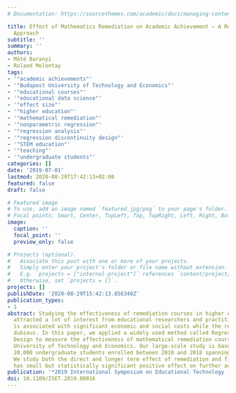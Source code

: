 ```yaml
---
# Documentation: https://sourcethemes.com/academic/docs/managing-content/

title: Effect of Mathematics Remediation on Academic Achievement – A Regression Discontinuity
  Approach
subtitle: ''
summary: ''
authors:
- Máté Baranyi
- Roland Molontay
tags:
- '"academic achievements"'
- '"Budapest University of Technology and Economics"'
- '"educational courses"'
- '"educational data science"'
- '"effect size"'
- '"higher education"'
- '"mathematical remediation"'
- '"nonparametric regression"'
- '"regression analysis"'
- '"regression discontinuity design"'
- '"STEM education"'
- '"teaching"'
- '"undergraduate students"'
categories: []
date: '2019-07-01'
lastmod: 2020-08-29T17:42:13+02:00
featured: false
draft: false

# Featured image
# To use, add an image named `featured.jpg/png` to your page's folder.
# Focal points: Smart, Center, TopLeft, Top, TopRight, Left, Right, BottomLeft, Bottom, BottomRight.
image:
  caption: ''
  focal_point: ''
  preview_only: false

# Projects (optional).
#   Associate this post with one or more of your projects.
#   Simply enter your project's folder or file name without extension.
#   E.g. `projects = ["internal-project"]` references `content/project/deep-learning/index.md`.
#   Otherwise, set `projects = []`.
projects: []
publishDate: '2020-08-29T15:42:13.856340Z'
publication_types:
- 1
abstract: Studying the effectiveness of remediation courses in higher education has
  attracted a lot of interest from educational researchers and practitioners. Remediation
  is associated with significant economic and social costs while the results are usually
  dubious. In this paper, we applied a widely used method called Regression Discontinuity
  Design to measure the effectiveness of mathematical remediation courses of the Budapest
  University of Technology and Economics. Our large-scale study is based on data of
  20,000 undergraduate students enrolled between 2010 and 2018 spanning 16 semesters.
  We study both the direct and longer term effect of remediation and find that it
  has small but statistically significant positive effect on further academic achievement.
publication: '*2019 International Symposium on Educational Technology (ISET)*'
doi: 10.1109/ISET.2019.00016
---
```

